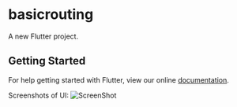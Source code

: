 # basicrouting

A new Flutter project.

## Getting Started

For help getting started with Flutter, view our online
[documentation](https://flutter.io/).

Screenshots of UI: ![ScreenShot](https://{https://github.com/NikhilJogdand/My_Flutter_App/blob/master/Screenshot.png?raw=true})
